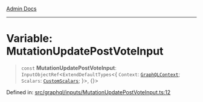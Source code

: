[Admin Docs](/)

***

# Variable: MutationUpdatePostVoteInput

> `const` **MutationUpdatePostVoteInput**: `InputObjectRef`\<`ExtendDefaultTypes`\<\{ `Context`: [`GraphQLContext`](../../../context/type-aliases/GraphQLContext.md); `Scalars`: [`CustomScalars`](../../../scalars/type-aliases/CustomScalars.md); \}\>, \{\}\>

Defined in: [src/graphql/inputs/MutationUpdatePostVoteInput.ts:12](https://github.com/PalisadoesFoundation/talawa-api/blob/a4f57b3a64e82c74809b195eb7bde9c04b2a5e89/src/graphql/inputs/MutationUpdatePostVoteInput.ts#L12)

